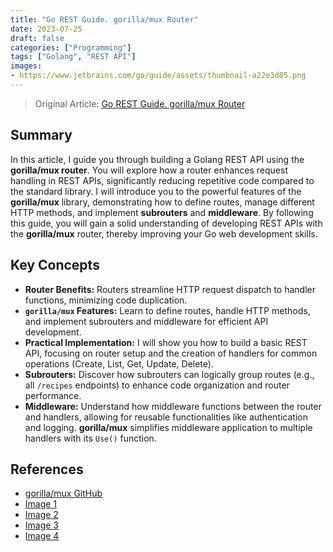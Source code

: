 ```yaml
---
title: "Go REST Guide. gorilla/mux Router"
date: 2023-07-25
draft: false
categories: ["Programming"]
tags: ["Golang", "REST API"]
images:
- https://www.jetbrains.com/go/guide/assets/thumbnail-a22e3d85.png
---
```


> Original Article: [Go REST Guide. gorilla/mux Router](https://www.jetbrains.com/go/guide/tutorials/rest_api_series/gorilla-mux/)

## Summary

In this article, I guide you through building a Golang REST API using the **gorilla/mux router**. You will explore how a router enhances request handling in REST APIs, significantly reducing repetitive code compared to the standard library. I will introduce you to the powerful features of the **gorilla/mux** library, demonstrating how to define routes, manage different HTTP methods, and implement **subrouters** and **middleware**. By following this guide, you will gain a solid understanding of developing REST APIs with the **gorilla/mux** router, thereby improving your Go web development skills.

## Key Concepts

*   **Router Benefits:** Routers streamline HTTP request dispatch to handler functions, minimizing code duplication.
*   **`gorilla/mux` Features:** Learn to define routes, handle HTTP methods, and implement subrouters and middleware for efficient API development.
*   **Practical Implementation:** I will show you how to build a basic REST API, focusing on router setup and the creation of handlers for common operations (Create, List, Get, Update, Delete).
*   **Subrouters:** Discover how subrouters can logically group routes (e.g., all `/recipes` endpoints) to enhance code organization and router performance.
*   **Middleware:** Understand how middleware functions between the router and handlers, allowing for reusable functionalities like authentication and logging. **gorilla/mux** simplifies middleware application to multiple handlers with its `Use()` function.

## References

*   [gorilla/mux GitHub](https://github.com/gorilla/mux)
*   [Image 1](https://www.jetbrains.com/go/guide/assets/diagram0-e7e79be2.png)
*   [Image 2](https://www.jetbrains.com/go/guide/assets/01-check-main-2b29bfbc.png)
*   [Image 3](https://www.jetbrains.com/go/guide/assets/check-http-66fe8a49.gif)
*   [Image 4](https://www.jetbrains.com/go/guide/assets/diagram-093117ba.png)